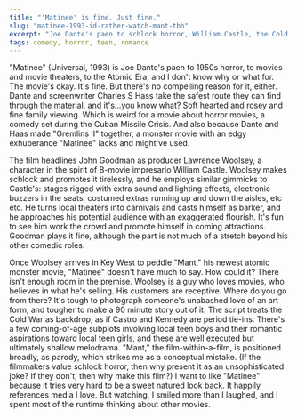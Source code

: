 ```yaml
---
title: "'Matinee' is fine. Just fine."
slug: "matinee-1993-id-rather-watch-mant-tbh"
excerpt: "Joe Dante's paen to schlock horror, William Castle, the Cold War, and I don't know why or what for."
tags: comedy, horror, teen, romance
---
```

"Matinee" (Universal, 1993) is Joe Dante's paen to 1950s horror, to movies and movie theaters, to the Atomic Era, and I don't know why or what for. The movie's okay. It's fine. But there's no compelling reason for it, either. Dante and screenwriter Charles S Hass take the safest route they can find through the material, and it's...you know what? Soft hearted and rosey and fine family viewing. Which is weird for a movie about horror movies, a comedy set during the Cuban Missile Crisis. And also because Dante and Haas made "Gremlins II" together, a monster movie with an edgy exhuberance "Matinee" lacks and might've used.

The film headlines John Goodman as producer Lawrence Woolsey, a character in the spirit of B-movie impresario William Castle. Woolsey makes schlock and promotes it tirelessly, and he employs similar gimmicks to Castle's: stages rigged with extra sound and lighting effects, electronic buzzers in the seats, costumed extras running up and down the aisles, etc etc. He turns local theaters into carnivals and casts himself as barker, and he approaches his potential audience with an exaggerated flourish. It's fun to see him work the crowd and promote himself in coming attractions. Goodman plays it fine, although the part is not much of a stretch beyond his other comedic roles.

Once Woolsey arrives in Key West to peddle "Mant," his newest atomic monster movie, "Matinee" doesn't have much to say. How could it? There isn't enough room in the premise. Woolsey is a guy who loves movies, who believes in what he's selling. His customers are receptive. Where do you go from there? It's tough to photograph someone's unabashed love of an art form, and tougher to make a 90 minute story out of it. The script treats the Cold War as backdrop, as if Castro and Kennedy are period tie-ins. There's a few coming-of-age subplots involving local teen boys and their romantic aspirations toward local teen girls, and these are well executed but ultimately shallow melodrama. "Mant," the film-within-a-film, is positioned broadly, as parody, which strikes me as a conceptual mistake. (If the filmmakers value schlock horror, then why present it as an unsophisticated joke? If they don't, then why make this film?) I want to like "Matinee" because it tries very hard to be a sweet natured look back. It happily references media I love. But watching, I smiled more than I laughed, and I spent most of the runtime thinking about other movies.

